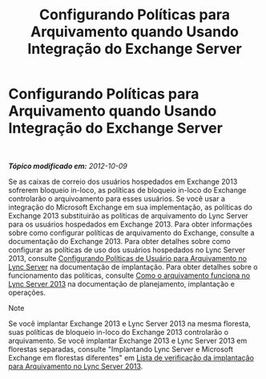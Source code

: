 ﻿---
title: Configurando Políticas para Arquivamento quando Usando Integração do Exchange Server
TOCTitle: Configurando Políticas para Arquivamento quando Usando Integração do Exchange Server
ms:assetid: 8b9b2bad-a4b3-42e1-85a7-04022e9442ad
ms:mtpsurl: https://technet.microsoft.com/pt-br/library/JJ205063(v=OCS.15)
ms:contentKeyID: 49307382
ms.date: 05/19/2016
mtps_version: v=OCS.15
ms.translationtype: HT
---

# Configurando Políticas para Arquivamento quando Usando Integração do Exchange Server

 

_**Tópico modificado em:** 2012-10-09_

Se as caixas de correio dos usuários hospedados em Exchange 2013 sofrerem bloqueio in-loco, as políticas de bloqueio in-loco do Exchange controlarão o arquivoamento para esses usuários. Se você usar a integração do Microsoft Exchange em sua implementação, as políticas do Exchange 2013 substituirão as políticas de arquivamento do Lync Server para os usuários hospedados em Exchange 2013. Para obter informações sobre como configurar políticas de arquivamento do Exchange, consulte a documentação do Exchange 2013. Para obter detalhes sobre como configurar as políticas de uso dos usuários hospedados no Lync Server 2013, consulte [Configurando Políticas de Usuário para Arquivamento no Lync Server](lync-server-2013-setting-up-user-policies-for-archiving-in-lync-server.md) na documentação de implantação. Para obter detalhes sobre o funcionamento das políticas, consulte [Como o arquivamento funciona no Lync Server 2013](lync-server-2013-how-archiving-works.md) na documentação de planejamento, implantação e operações.

> [!NOTE]  
> Se você implantar Exchange 2013 e Lync Server 2013 na mesma floresta, suas políticas de bloqueio in-loco do Exchange 2013 controlarão o arquivamento. Se você implantar Exchange 2013 e Lync Server 2013 em florestas separadas, consulte &quot;Implantando Lync Server e Microsoft Exchange em florestas diferentes&quot; em <a href="lync-server-2013-deployment-checklist-for-archiving.md">Lista de verificação da implantação para Arquivamento no Lync Server 2013</a>.

